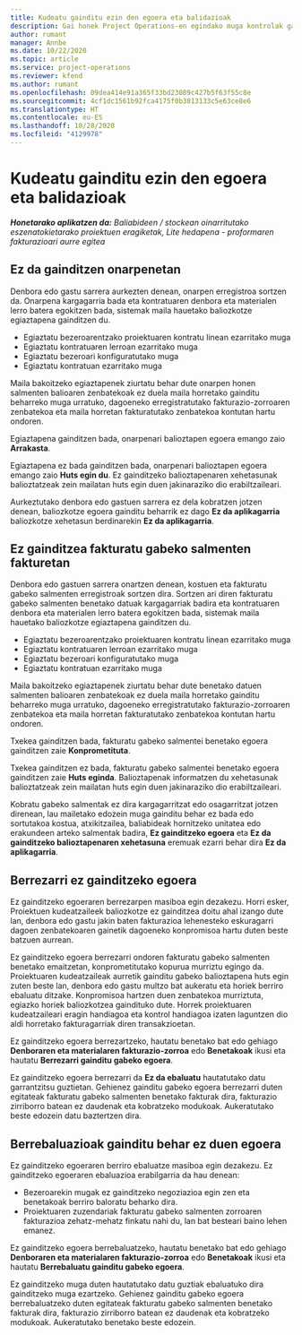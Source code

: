 ```yaml
---
title: Kudeatu gainditu ezin den egoera eta balidazioak
description: Gai honek Project Operations-en egindako muga kontrolak gainditu ez daitezen buruzko informazioa eskaintzen du.
author: rumant
manager: Annbe
ms.date: 10/22/2020
ms.topic: article
ms.service: project-operations
ms.reviewer: kfend
ms.author: rumant
ms.openlocfilehash: 09dea414e91a365f33bd23089c427b5f63f55c8e
ms.sourcegitcommit: 4cf1dc1561b92fca4175f0b3813133c5e63ce8e6
ms.translationtype: HT
ms.contentlocale: eu-ES
ms.lasthandoff: 10/28/2020
ms.locfileid: "4129978"
---
```

# <a name="manage-not-to-exceed-status-and-validations"></a>Kudeatu gainditu ezin den egoera eta balidazioak 

_**Honetarako aplikatzen da:** Baliabideen / stockean oinarritutako eszenatokietarako proiektuen eragiketak, Lite hedapena - proformaren fakturazioari aurre egitea_

## <a name="not-to-exceed-on-approvals"></a>Ez da gainditzen onarpenetan

Denbora edo gastu sarrera aurkezten denean, onarpen erregistroa sortzen da. Onarpena kargagarria bada eta kontratuaren denbora eta materialen lerro batera egokitzen bada, sistemak maila hauetako baliozkotze egiaztapena gainditzen du.

  - Egiaztatu bezeroarentzako proiektuaren kontratu linean ezarritako muga
  - Egiaztatu kontratuaren lerroan ezarritako muga
  - Egiaztatu bezeroari konfiguratutako muga
  - Egiaztatu kontratuan ezarritako muga

Maila bakoitzeko egiaztapenek ziurtatu behar dute onarpen honen salmenten balioaren zenbatekoak ez duela maila horretako gainditu beharreko muga urratuko, dagoeneko erregistratutako fakturazio-zorroaren zenbatekoa eta maila horretan fakturatutako zenbatekoa kontutan hartu ondoren.

Egiaztapena gainditzen bada, onarpenari balioztapen egoera emango zaio **Arrakasta**.

Egiaztapena ez bada gainditzen bada, onarpenari balioztapen egoera emango zaio **Huts egin du**. Ez gainditzeko balioztapenaren xehetasunak balioztatzeak zein mailatan huts egin duen jakinaraziko dio erabiltzaileari.

Aurkeztutako denbora edo gastuen sarrera ez dela kobratzen jotzen denean, baliozkotze egoera gainditu beharrik ez dago **Ez da aplikagarria** baliozkotze xehetasun berdinarekin **Ez da aplikagarria**.

## <a name="not-to-exceed-on-unbilled-sales-actuals"></a>Ez gainditzea fakturatu gabeko salmenten fakturetan

Denbora edo gastuen sarrera onartzen denean, kostuen eta fakturatu gabeko salmenten erregistroak sortzen dira. Sortzen ari diren fakturatu gabeko salmenten benetako datuak kargagarriak badira eta kontratuaren denbora eta materialen lerro batera egokitzen bada, sistemak maila hauetako baliozkotze egiaztapena gainditzen du.

  - Egiaztatu bezeroarentzako proiektuaren kontratu linean ezarritako muga
  - Egiaztatu kontratuaren lerroan ezarritako muga
  - Egiaztatu bezeroari konfiguratutako muga
  - Egiaztatu kontratuan ezarritako muga

Maila bakoitzeko egiaztapenek ziurtatu behar dute benetako datuen salmenten balioaren zenbatekoak ez duela maila horretako gainditu beharreko muga urratuko, dagoeneko erregistratutako fakturazio-zorroaren zenbatekoa eta maila horretan fakturatutako zenbatekoa kontutan hartu ondoren.

Txekea gainditzen bada, fakturatu gabeko salmentei benetako egoera gainditzen zaie **Konprometituta**.

Txekea gainditzen ez bada, fakturatu gabeko salmentei benetako egoera gainditzen zaie **Huts eginda**. Balioztapenak informatzen du xehetasunak balioztatzeak zein mailatan huts egin duen jakinaraziko dio erabiltzaileari.

Kobratu gabeko salmentak ez dira kargagarritzat edo osagarritzat jotzen direnean, lau mailetako edozein muga gainditu behar ez bada edo sortutakoa kostua, atxikitzailea, baliabideak hornitzeko unitatea edo erakundeen arteko salmentak badira, **Ez gainditzeko egoera** eta **Ez da gainditzeko balioztapenaren xehetasuna** eremuak ezarri behar dira **Ez da aplikagarria**.

## <a name="reset-the-not-to-exceed-status"></a>Berrezarri ez gainditzeko egoera

Ez gainditzeko egoeraren berrezarpen masiboa egin dezakezu. Horri esker, Proiektuen kudeatzaileek baliozkotze ez gainditzea doitu ahal izango dute lan, denbora edo gastu jakin baten fakturazioa lehenesteko eskuragarri dagoen zenbatekoaren gainetik dagoeneko konpromisoa hartu duten beste batzuen aurrean.

Ez gainditzeko egoera berrezarri ondoren fakturatu gabeko salmenten benetako emaitzetan, konprometitutako kopurua murriztu egingo da. Proiektuaren kudeatzaileak aurretik gainditu gabeko balioztapena huts egin zuten beste lan, denbora edo gastu multzo bat aukeratu eta horiek berriro ebaluatu ditzake. Konpromisoa hartzen duen zenbatekoa murriztuta, egiazko horiek baliozkotzea gaindituko dute. Horrek proiektuaren kudeatzaileari eragin handiagoa eta kontrol handiagoa izaten laguntzen dio aldi horretako fakturagarriak diren transakzioetan.

Ez gainditzeko egoera berrezartzeko, hautatu benetako bat edo gehiago **Denboraren eta materialaren fakturazio-zorroa** edo **Benetakoak** ikusi eta hautatu **Berrezarri gainditu gabeko egoera**.

Ez gainditzeko egoera berrezarri da **Ez da ebaluatu** hautatutako datu garrantzitsu guztietan. Gehienez gainditu gabeko egoera berrezarri duten egitateak fakturatu gabeko salmenten benetako fakturak dira, fakturazio zirriborro batean ez daudenak eta kobratzeko modukoak. Aukeratutako beste edozein datu baztertzen dira.

## <a name="reevaluate-not-to-exceed-status"></a>Berrebaluazioak gainditu behar ez duen egoera

Ez gainditzeko egoeraren berriro ebaluatze masiboa egin dezakezu. Ez gainditzeko egoeraren ebaluazioa erabilgarria da hau denean:

  - Bezeroarekin mugak ez gainditzeko negoziazioa egin zen eta benetakoak berriro baloratu beharko dira.
  - Proiektuaren zuzendariak fakturatu gabeko salmenten zorroaren fakturazioa zehatz-mehatz finkatu nahi du, lan bat besteari baino lehen emanez.

Ez gainditzeko egoera berrebaluatzeko, hautatu benetako bat edo gehiago **Denboraren eta materialaren fakturazio-zorroa** edo **Benetakoak** ikusi eta hautatu **Berrebaluatu gainditu gabeko egoera**.

Ez gainditzeko muga duten hautatutako datu guztiak ebaluatuko dira gainditzeko muga ezartzeko. Gehienez gainditu gabeko egoera berrebaluatzeko duten egitateak fakturatu gabeko salmenten benetako fakturak dira, fakturazio zirriborro batean ez daudenak eta kobratzeko modukoak. Aukeratutako benetako beste edozein.

